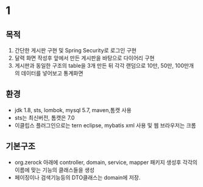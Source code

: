 # 1 


## 목적 

  1. 간단한 게시판 구현 및 Spring Security로 로그인 구현 
  1. 달력 화면 작성후 앞에서 만든 게시판을 바탕으로 다이어리 구현
  1. 게시판과 동일한 구조의 table을 3개 만든 뒤 각각 랜덤으로 10만, 50만, 100만개의 데이터를 넣어보고 통계화면 

## 환경

- jdk 1.8, sts, lombok, mysql 5.7, maven,톰캣 사용
- sts는 최신버전, 톰캣은 7.0
- 이클립스 플러그인으로는 tern eclipse, mybatis xml 사용 및 웹 브라우저는 크롬

## 기본구조

- org.zerock 아래에 controller, domain, service, mapper 패키지 생성후 각각의 이름에 맞는 기능의 클래스들을 생성
- 페이징이나 검색기능등의 DTO클래스는 domain에 저장.

